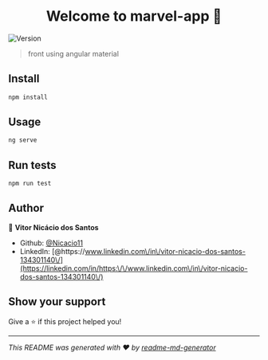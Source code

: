 <h1 align="center">Welcome to marvel-app 👋</h1>
<p>
  <img alt="Version" src="https://img.shields.io/badge/version-0.0.0-blue.svg?cacheSeconds=2592000" />
</p>

> front using angular material

## Install

```sh
npm install
```

## Usage

```sh
ng serve
```

## Run tests

```sh
npm run test
```

## Author

👤 **Vitor Nicácio dos Santos**

* Github: [@Nicacio11](https://github.com/Nicacio11)
* LinkedIn: [@https:\/\/www.linkedin.com\/in\/vitor-nicacio-dos-santos-134301140\/](https://linkedin.com/in/https:\/\/www.linkedin.com\/in\/vitor-nicacio-dos-santos-134301140\/)

## Show your support

Give a ⭐️ if this project helped you!

***
_This README was generated with ❤️ by [readme-md-generator](https://github.com/kefranabg/readme-md-generator)_